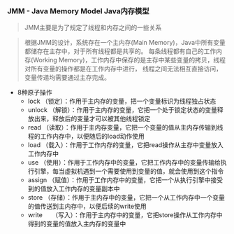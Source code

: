 ### JMM - Java Memory Model Java内存模型

> JMM主要是为了规定了线程和内存之间的一些关系

> 根据JMM的设计，系统存在一个主内存(Main Memory)，Java中所有变量都储存在主存中，对于所有线程都是共享的。
每条线程都有自己的工作内存(Working Memory)，工作内存中保存的是主存中某些变量的拷贝，线程对所有变量的操作都是在工作内存中进行，
线程之间无法相互直接访问，变量传递均需要通过主存完成。

- 8种原子操作
    - lock     （锁定）：作用于主内存的变量，把一个变量标识为线程独占状态
    - unlock   （解锁）：作用于主内存的变量，它把一个处于锁定状态的变量释放出来，释放后的变量才可以被其他线程锁定
    - read     （读取）：作用于主内存变量，它把一个变量的值从主内存传输到线程的工作内存中，以便随后的load动作使用
    - load     （载入）：作用于工作内存的变量，它把read操作从主存中变量放入工作内存中
    - use      （使用）：作用于工作内存中的变量，它把工作内存中的变量传输给执行引擎，每当虚拟机遇到一个需要使用到变量的值，就会使用到这个指令
    - assign   （赋值）：作用于工作内存中的变量，它把一个从执行引擎中接受到的值放入工作内存的变量副本中
    - store    （存储）：作用于主内存中的变量，它把一个从工作内存中一个变量的值传送到主内存中，以便后续的write使用
    - write 　 （写入）：作用于主内存中的变量，它把store操作从工作内存中得到的变量的值放入主内存的变量中